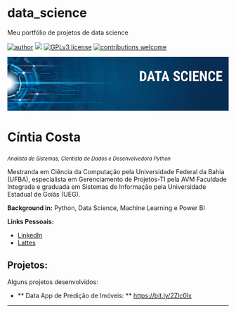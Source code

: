 # data_science
Meu portfólio de projetos de data science

[![author](https://img.shields.io/badge/author-ciintiacosta-red.svg)](https://linkedin.com/in/cíntia-costa-9a044536) 
[![](https://img.shields.io/badge/python-3.7+-blue.svg)](https://www.python.org/downloads/release/python-365/) 
[![GPLv3 license](https://img.shields.io/badge/License-GPLv3-blue.svg)](http://perso.crans.org/besson/LICENSE.html) 
[![contributions welcome](https://img.shields.io/badge/contributions-welcome-brightgreen.svg?style=flat)](https://github.com/ciintiacosta/data_science/issues)

<p align="center">
  <img src="banner.png" >
</p>

# Cíntia Costa
<sub>*Analista de Sistemas, Cientista de Dados e Desenvolvedora Python* </sub>

Mestranda em Ciência da Computação pela Universidade Federal da Bahia (UFBA), especialista em Gerenciamento de Projetos-TI pela AVM Faculdade Integrada e graduada em Sistemas de Informação pela Universidade Estadual de Goiás (UEG). 

**Background in:** Python, Data Science, Machine Learning e Power BI

**Links Pessoais:**
* [LinkedIn](https://www.linkedin.com/in/cíntia-costa-9a044536)
* [Lattes](http://lattes.cnpq.br/2302198791818146)


## Projetos:
Alguns projetos desenvolvidos:

* ** Data App de Predição de Imóveis: ** https://bit.ly/2Zlc0lx


---




